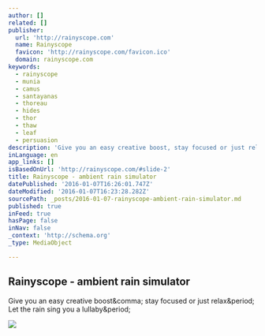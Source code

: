 ```yaml
---
author: []
related: []
publisher:
  url: 'http://rainyscope.com'
  name: Rainyscope
  favicon: 'http://rainyscope.com/favicon.ico'
  domain: rainyscope.com
keywords:
  - rainyscope
  - munia
  - camus
  - santayanas
  - thoreau
  - hides
  - thor
  - thaw
  - leaf
  - persuasion
description: 'Give you an easy creative boost, stay focused or just relax. Let the rain sing you a lullaby.'
inLanguage: en
app_links: []
isBasedOnUrl: 'http://rainyscope.com/#slide-2'
title: Rainyscope - ambient rain simulator
datePublished: '2016-01-07T16:26:01.747Z'
dateModified: '2016-01-07T16:23:28.282Z'
sourcePath: _posts/2016-01-07-rainyscope-ambient-rain-simulator.md
published: true
inFeed: true
hasPage: false
inNav: false
_context: 'http://schema.org'
_type: MediaObject

---
```

<article style=""><h1>Rainyscope - ambient rain simulator</h1><p>Give you an easy creative boost&amp;comma; stay focused or just relax&amp;period; Let the rain sing you a lullaby&amp;period;</p><img src="http://rainyscope.com/img/rainyscope-social.jpg" /></article>